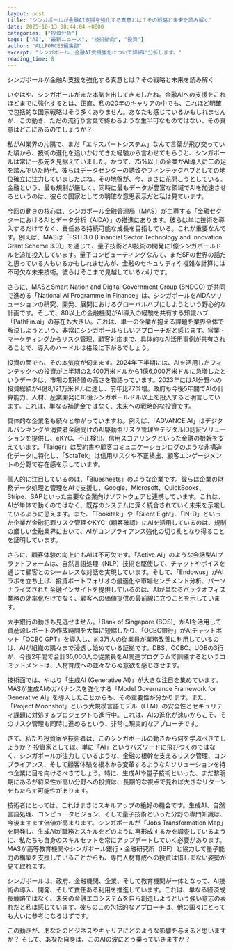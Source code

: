 ```yaml
---
layout: post
title: "シンガポールが金融AI支援を強化する真意とは？その戦略と未来を読み解く"
date: 2025-10-13 08:44:04 +0000
categories: ["投資分析"]
tags: ["AI", "最新ニュース", "技術動向", "投資"]
author: "ALLFORCES編集部"
excerpt: "シンガポール、金融AI支援強化について詳細に分析します。"
reading_time: 8
---
```


シンガポールが金融AI支援を強化する真意とは？その戦略と未来を読み解く

いやはや、シンガポールがまた本気を出してきましたね。金融AIへの支援をこれほどまでに強化するとは、正直、私の20年のキャリアの中でも、これほど明確で包括的な国家戦略はそう多くありません。あなたも感じているかもしれませんが、この動き、ただの流行り言葉で終わるような生半可なものではない、その真意はどこにあるのでしょうか？

私がAI業界の片隅で、まだ「エキスパートシステム」なんて言葉が飛び交っていた頃から、技術の進化を追いかけてきた経験から言わせてもらうと、シンガポールは常に一歩先を見据えていました。かつて、75%以上の企業がAI導入に二の足を踏んでいた時代、彼らはデータセンターの誘致やフィンテックハブとしての地位確立に注力していましたよね。その地盤が、今、まさに花開こうとしている。金融という、最も規制が厳しく、同時に最もデータが豊富な領域でAIを加速させるというのは、彼らの国家としての明確な意思表示だと私は見ています。

今回の動きの核心は、シンガポール金融管理局（MAS）が主導する「金融セクターにおけるAIとデータ分析（AIDA）」の推進にあります。彼らは単に技術を導入するだけでなく、責任ある持続可能な成長を目指している。これが重要なんです。例えば、MASは「FSTI 3.0 (Financial Sector Technology and Innovation Grant Scheme 3.0)」を通じて、量子技術とAI技術の開発に1億シンガポールドルを追加投入しています。量子コンピューティングなんて、まだSFの世界の話だと思っている人もいるかもしれませんが、金融のセキュリティや複雑な計算には不可欠な未来技術。彼らはそこまで見越しているわけです。

さらに、MASとSmart Nation and Digital Government Group (SNDGG) が共同で進める「National AI Programme in Finance」は、シンガポールをAIDAソリューションの研究、開発、展開におけるグローバルハブにしようという野心的な計画です。そして、80以上の金融機関がAI導入の経験を共有する知識ハブ「PathFin.ai」の存在も大きい。これは、単一の企業が抱える課題を業界全体で解決しようという、非常にシンガポールらしいアプローチだと感じます。営業・マーケティングからリスク管理、顧客対応まで、具体的なAI活用事例が共有されることで、導入のハードルは格段に下がるでしょう。

投資の面でも、その本気度が伺えます。2024年下半期には、AIを活用したフィンテックへの投資が上半期の2,400万米ドルから1億6,000万米ドルに急増したというデータは、市場の期待値の高さを物語っています。2023年にはAI分野への投資総額が4億8,121万米ドルに達し、前年比77%増。政府も今後5年間でAIの計算能力、人材、産業開発に10億シンガポールドル以上を投入すると明言しています。これは、単なる補助金ではなく、未来への戦略的な投資です。

具体的な企業名も続々と挙がっていますね。例えば、「ADVANCE.AI」はデジタルバンキングや消費者金融向けのAI駆動型リスク管理やデジタルID認証ソリューションを提供し、eKYC、不正検出、信用スコアリングといった金融の根幹を支えています。「Taiger」は契約書や顧客コミュニケーションログのような非構造化データに特化し、「SotaTek」は信用リスクや不正検出、顧客エンゲージメントの分野で存在感を示しています。

個人的に注目しているのは、「Bluesheets」のような企業です。彼らは企業の財務データ処理と管理をAIで支援し、Google、Microsoft、QuickBooks、Stripe、SAPといった主要な企業向けソフトウェアと連携しています。これは、AIが単体で動くのではなく、既存のシステムに深く統合されていく未来を示唆しているように思えます。また、「Tookitaki」や「Silent Eight」、「IN-D」といった企業が金融犯罪リスク管理やKYC（顧客確認）にAIを活用しているのは、規制の厳しい金融業界において、AIがコンプライアンス強化の切り札となり得ることを証明しています。

さらに、顧客体験の向上にもAIは不可欠です。「Active.Ai」のような会話型AIプラットフォームは、自然言語処理（NLP）技術を駆使して、チャットやボイスを通じて顧客とのシームレスな対話を実現しています。そして、「Endowus」がAIラボを立ち上げ、投資ポートフォリオの最適化や市場センチメント分析、パーソナライズされた金融インサイトを提供しているのは、AIが単なるバックオフィス業務の効率化だけでなく、顧客への価値提供の最前線に立つことを示しています。

大手銀行の動きも見逃せません。「Bank of Singapore (BOS)」がAIを活用して資産源レポートの作成時間を大幅に短縮したり、「OCBC銀行」がAIチャットボット「OCBC GPT」を導入し、約3万人の従業員が業務改善に利用しているのは、AIが組織の隅々まで浸透し始めている証拠です。DBS、OCBC、UOBの3行が、今後2年間で合計35,000人の従業員をAI関連プログラムで訓練するというコミットメントは、人材育成への並々ならぬ意欲を感じさせます。

技術面では、やはり「生成AI (Generative AI)」が大きな注目を集めています。MASが生成AIのガバナンスを強化する「Model Governance Framework for Generative AI」を導入したことからも、その重要性が分かります。また、「Project Moonshot」という大規模言語モデル（LLM）の安全性とセキュリティ課題に対処するプロジェクトも進行中。これは、AIの進化が速いからこそ、そのリスク管理も同時に進めるという、非常に現実的なアプローチです。

さて、私たち投資家や技術者は、このシンガポールの動きから何を学ぶべきでしょうか？ 投資家としては、単に「AI」というバズワードに飛びつくのではなく、シンガポールが注力しているような、金融の根幹を支えるリスク管理、コンプライアンス、そして顧客体験を根本から変革するようなAIソリューションを持つ企業に目を向けるべきでしょう。特に、生成AIや量子技術といった、まだ黎明期にあるが将来性が高い分野への投資は、長期的な視点で見れば大きなリターンをもたらす可能性があります。

技術者にとっては、これはまさにスキルアップの絶好の機会です。生成AI、自然言語処理、コンピュータビジョン、そして量子技術といった分野の専門知識は、今後ますます価値が高まります。シンガポールが「Jobs Transformation Map」を開発し、生成AIが職務とスキルをどのように再形成するかを調査しているように、私たちも自身のスキルセットを常にアップデートしていく必要があります。MASが高等教育機関やシンガポール銀行・金融研究所（IBF）と協力して量子能力の構築を支援していることからも、専門人材育成への投資は惜しまない姿勢が見て取れます。

シンガポールは、政府、金融機関、企業、そして教育機関が一体となって、AI技術の導入、開発、そして責任ある利用を推進しています。これは、単なる経済成長戦略ではなく、未来の金融エコシステムを自ら創造しようという強い意志の表れだと私は感じています。彼らのこの包括的なアプローチは、他の国々にとっても大いに参考になるはずです。

この動きが、あなたのビジネスやキャリアにどのような影響を与えると思いますか？ そして、あなた自身は、このAIの波にどう乗っていきますか？

